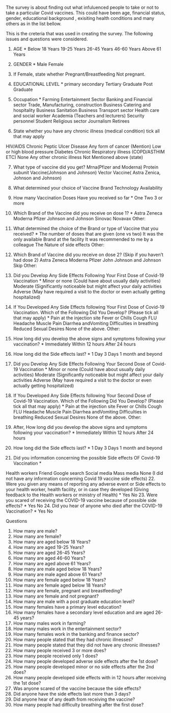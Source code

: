 
The survey is about finding out what infuluenced people to take or not to take a particular Covid vaccines. This could have been age, financial status, gender, educational background , exisiting health conditions and many others as in the list bellow. 

This is the creteria that was used in creating the survey. The following issues and questions were considered. 

1. AGE *
Below 18 Years
19-25 Years
26-45 Years
46-60 Years
Above 61 Years
2. GENDER *
Male
Female
3. If Female, state whether
Pregnant/Breastfeeding
Not pregnant.
4. EDUCATIONAL LEVEL *
primary
secondary
Tertiary
Graduate
Post Graduate

5. Occupation *
Farming
Entertainment Sector
Banking and Financial sector
Trade, Manufacturing, construction Business
Catering and hospitality Business
Sanitation Business
Transport sector
Health care and social worker
Academia (Teachers and lecturers)
Security personnel
Student
Religious sector
Journalism
Retirees

6. State whether you have any chronic illness (medical condition) tick all that may apply 

HIV/AIDS
Chronic Peptic Ulcer Disease
Any form of cancer (Mention)
Low or high blood pressure
Diabetes
Chronic Respiratory illness (COPD/ASTHIM ETC)
None
Any other chronic illness Not Mentioned above (state)

7. What type of vaccine did you get?
Mrna(Pfizer and Moderna)
Protein subunit Vaccine(Johnson and Johnson)
Vector Vaccine( Astra Zenica, Johnson and Johnson)
8. What determined your choice of Vaccine
Brand
Technology
Availability

9. How many Vaccination Doses Have you received so far *
One
Two
3 or more
 
10. Which Brand of the Vaccine did you receive on dose 1? *
Astra Zeneca
Moderna
Pfizer
Johnson and Johnson
Sinovac
Novavax
Other:

11. What determined the choice of the Brand or type of Vaccine that you received? *
The number of doses that are given (one vs two)
It was the only available Brand at the facility
It was recommended to me by a colleague
The Nature of side effects
Other:
 
12. Which Brand of Vaccine did you receive on dose 2? (Skip if you haven’t had dose 2)
Astra Zeneca
Moderna
Pfizer
John Johnson and Johnson
Skip
Other:

13. Did you Develop Any Side Effects Following Your First Dose of Covid-19 Vaccination *
Minor or none (Could have about usually daily activities)
Moderate (Significantly noticeable but might affect your daily activities
Adverse (May have required a visit to the doctor or even actually getting hospitalized)
14. If You Developed Any Side Effects following Your First Dose of Covid-19 Vaccination. Which of the Following Did You Develop? (Please tick all that may apply) *
Pain at the injection site
Fever or Chills
Cough
FLU
Headache
Muscle Pain
Diarrhea andVomiting
Difficulties in breathing
Reduced Sexual Desires
None of the above.
Other:
 
15. How long did you develop the above signs and symptoms following your vaccination? *
Immediately
Within 12 hours
After 24 hours
 
16. How long did the Side effects last? *
1 Day
3 Days
1 month and beyond

17. Did you Develop Any Side Effects Following Your Second Dose of Covid-19 Vaccination *
Minor or none (Could have about usually daily activities)
Moderate (Significantly noticeable but might affect your daily activities
Adverse (May have required a visit to the doctor or even actually getting hospitalized)
18. If You Developed Any Side Effects following Your Second Dose of Covid-19 Vaccination. Which of the Following Did You Develop? (Please tick all that may apply) *
Pain at the injection site
Fever or Chills
Cough
FLU
Headache
Muscle Pain
Diarrhea andVomiting
Difficulties in breathing
Reduced Sexual Desires
None of the above.
Other:
 
19. After, How long did you develop the above signs and symptoms following your vaccination? *
Immediately
Within 12 hours
After 24 hours

20. How long did the Side effects last? *
1 Day
3 Days
1 month and beyond

21. Did you information concerning the possible Side effects OF Covid-19 Vaccination *

Health workers
Friend
Google search
Social media
Mass media
None (I did not have any information concerning Covid 19 vaccine side effects)
22. Were you given any means of reporting any adverse event or Side effects to your health worker, health facility, or in case they developed (Giving feedback to the Health workers or ministry of Health) *
Yes
No
23. Were you scared of receiving the COVID-19 vaccine because of possible side effects? *
Yes
No
24. Did you hear of anyone who died after the COVID-19 Vaccination? *
Yes
No






Questions
1.	How many are male?
2.	How many are female?
3.	How many are aged below 18 Years?
4.	How many are aged 19-25 Years?
5.	How many are aged 26-45 Years?
6.	How many are aged 46-60 Years?
7.	How many are aged above 61 Years?
8.	How many are male aged below 18 Years?
9.	How many are male aged above 61 Years?
10.	How many are female aged below 18 Years?
11.	How many are female aged below 18 Years?
12.	How many are female, pregnant and breastfeeding?
13.	How many are female and not pregnant?
14.	How many are male with a post graduate education level?
15.	How many females have a primary level education?
16.	How many females have a secondary level education and are aged 26-45 years?
17.	How many males work in farming?
18.	How many males work in the entertainment sector?
19.	How many females work in the banking and finance sector?
20.	How many people stated that they had chronic illnesses?
21.	How many people stated that they did not have any chronic illnesses?
22.	How many people received 3 or more does?
23.	How many people received only 1 does?
24.	How many people developed adverse side effects after the 1st dose?
25.	How many people developed minor or no side effects after the 2nd does?
26.	How many people developed side effects with in 12 hours after receiving the 1st dose?
27.	Was anyone scared of the vaccine because the side effects?
28.	Did anyone have the side effects last more than 3 days?
29.	Did anyone hear of any death from receiving the vaccine?
30.	How many people had difficulty breathing after the first dose?

